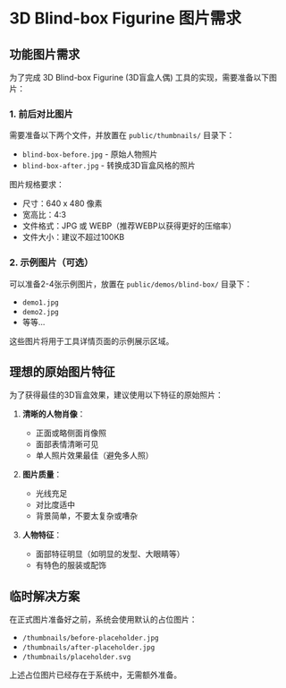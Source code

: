 # 3D Blind-box Figurine 图片需求

## 功能图片需求

为了完成 3D Blind-box Figurine (3D盲盒人偶) 工具的实现，需要准备以下图片：

### 1. 前后对比图片

需要准备以下两个文件，并放置在 `public/thumbnails/` 目录下：

- `blind-box-before.jpg` - 原始人物照片
- `blind-box-after.jpg` - 转换成3D盲盒风格的照片

图片规格要求：
- 尺寸：640 x 480 像素
- 宽高比：4:3
- 文件格式：JPG 或 WEBP（推荐WEBP以获得更好的压缩率）
- 文件大小：建议不超过100KB

### 2. 示例图片（可选）

可以准备2-4张示例图片，放置在 `public/demos/blind-box/` 目录下：
- `demo1.jpg`
- `demo2.jpg`
- 等等...

这些图片将用于工具详情页面的示例展示区域。

## 理想的原始图片特征

为了获得最佳的3D盲盒效果，建议使用以下特征的原始照片：

1. **清晰的人物肖像**：
   - 正面或略侧面肖像照
   - 面部表情清晰可见
   - 单人照片效果最佳（避免多人照）

2. **图片质量**：
   - 光线充足
   - 对比度适中
   - 背景简单，不要太复杂或嘈杂

3. **人物特征**：
   - 面部特征明显（如明显的发型、大眼睛等）
   - 有特色的服装或配饰

## 临时解决方案

在正式图片准备好之前，系统会使用默认的占位图片：
- `/thumbnails/before-placeholder.jpg`
- `/thumbnails/after-placeholder.jpg`
- `/thumbnails/placeholder.svg`

上述占位图片已经存在于系统中，无需额外准备。 